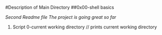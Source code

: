 #Description of Main Directory
##0x00-shell basics

*Second Readme file*
*The project is going great so far*

1. Script 0-current working directory
// prints current working directory
